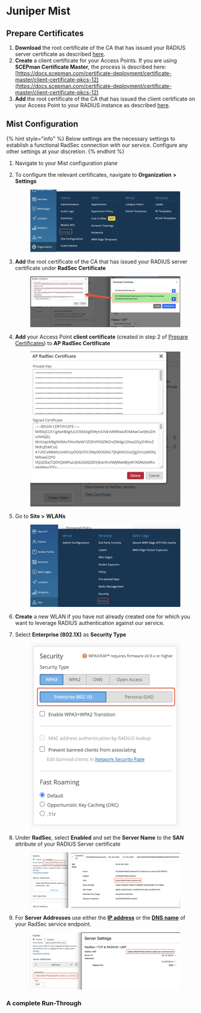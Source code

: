# Juniper Mist

## Prepare Certificates

1. **Download** the root certificate of the CA that has issued your RADIUS server certificate as described [here](../../../portal/settings/settings-server/certificates.md#download).
2. **Create** a client certificate for your Access Points. If you are using **SCEPman Certificate Master**, the process is described here: [https://docs.scepman.com/certificate-deployment/certificate-master/client-certificate-pkcs-12](https://docs.scepman.com/certificate-deployment/certificate-master/client-certificate-pkcs-12)
3. **Add** the root certificate of the CA that has issued the client certificate on your Access Point to your RADIUS instance as described [here](../../../portal/settings/settings-server/certificates.md#radsec-connection-certificates).

## Mist Configuration

{% hint style="info" %}
Below settings are the necessary settings to establish a functional RadSec connection with our service. Configure any other settings at your discretion.
{% endhint %}

1. Navigate to your Mist configuration plane
2.  To configure the relevant certificates, navigate to **Organization** **>** **Settings**

    <figure><img src="../../../.gitbook/assets/image (5) (1).png" alt=""><figcaption></figcaption></figure>
3.  **Add** the root certificate of the CA that has issued your RADIUS server certificate under **RadSec Certificate**

    <figure><img src="../../../.gitbook/assets/image (2) (3) (2).png" alt=""><figcaption></figcaption></figure>


4.  **Add** your Access Point **client certificate** (created in step 2 of [Prepare Certificates](juniper-mist.md#prepare-certificates)) to **AP RadSec Certificate**

    <figure><img src="../../../.gitbook/assets/image (4) (1).png" alt=""><figcaption></figcaption></figure>
5.  Go to **Site >** **WLANs**

    <figure><img src="../../../.gitbook/assets/image (3) (3).png" alt=""><figcaption></figcaption></figure>
6. **Create** a new WLAN if you have not already created one for which you want to leverage RADIUS authentication against our service.
7.  Select **Enterprise (802.1X)** as **Security Type**

    <figure><img src="../../../.gitbook/assets/image (8) (1).png" alt=""><figcaption></figcaption></figure>
8.  Under **RadSec**, select **Enabled** and set the **Server Name** to the **SAN** attribute of your RADIUS Server certificate

    <figure><img src="../../../.gitbook/assets/image (1) (3).png" alt=""><figcaption></figcaption></figure>
9.  For **Server Addresses** use either the [**IP address**](../../../portal/settings/settings-server/ports-and-ip-addresses.md) or the [**DNS** **name**](../../../portal/settings/settings-server/ports-and-ip-addresses.md) of your RadSec service endpoint.



    <figure><img src="../../../.gitbook/assets/image (1) (1) (2).png" alt=""><figcaption></figcaption></figure>

### A complete Run-Through

<figure><img src="../../../.gitbook/assets/Kapture 2023-02-23 at 16.01.24.gif" alt=""><figcaption></figcaption></figure>
